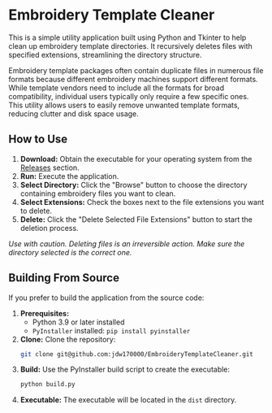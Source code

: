 # Embroidery Template Cleaner

This is a simple utility application built using Python and Tkinter to help clean up embroidery template directories. It recursively deletes files with specified extensions, streamlining the directory structure.

Embroidery template packages often contain duplicate files in numerous file formats because different embroidery machines support different formats. While template vendors need to include all the formats for broad compatibility, individual users typically only require a few specific ones. This utility allows users to easily remove unwanted template formats, reducing clutter and disk space usage.

## How to Use

1.  **Download:** Obtain the executable for your operating system from the [Releases](https://github.com/jdw170000/EmbroideryTemplateCleaner/releases) section.
2.  **Run:** Execute the application.
3.  **Select Directory:** Click the "Browse" button to choose the directory containing embroidery files you want to clean.
4.  **Select Extensions:** Check the boxes next to the file extensions you want to delete.
5.  **Delete:** Click the "Delete Selected File Extensions" button to start the deletion process.

*Use with caution. Deleting files is an irreversible action. Make sure the directory selected is the correct one.*

## Building From Source

If you prefer to build the application from the source code:

1.  **Prerequisites:**
    *   Python 3.9 or later installed
    *   `PyInstaller` installed: `pip install pyinstaller`
2.  **Clone:** Clone the repository:
    ```bash
    git clone git@github.com:jdw170000/EmbroideryTemplateCleaner.git
    ```
3.  **Build:** Use the PyInstaller build script to create the executable:
    ```bash
    python build.py
    ```
4.  **Executable:** The executable will be located in the `dist` directory.